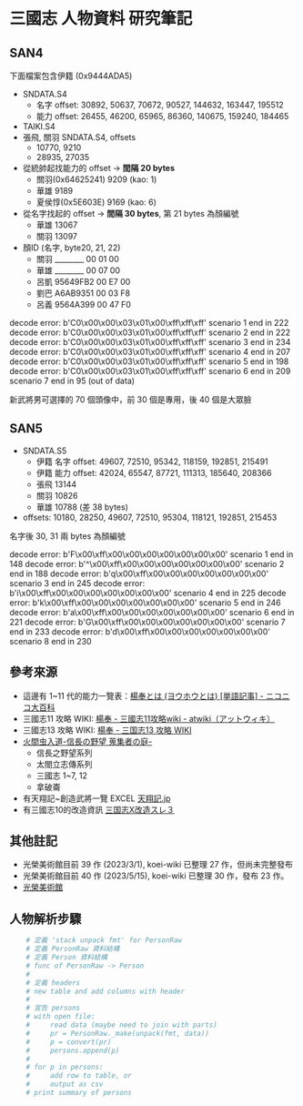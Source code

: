 # 三國志 人物資料 研究筆記

## SAN4

下面檔案包含伊籍 (0x9444ADA5)

- SNDATA.S4
  - 名字 offset: 30892, 50637, 70672, 90527, 144632, 163447, 195512
  - 能力 offset: 26455, 46200, 65965, 86360, 140675, 159240, 184465
- TAIKI.S4
- 張飛, 關羽 SNDATA.S4, offsets
  - 10770, 9210
  - 28935, 27035
- 從統帥起找能力的 offset -> **間隔 20 bytes**
  - 關羽(0x64625241) 9209 (kao: 1)
  - 華雄 9189
  - 夏侯惇(0x5E603E) 9169 (kao: 6)
- 從名字找起的 offset -> **間隔 30 bytes**, 第 21 bytes 為顏編號
  - 華雄 13067
  - 關羽 13097
- 顏ID (名字, byte20, 21, 22)
  - 關羽 ________ 00 01 00
  - 華雄 ________ 00 07 00
  - 呂凱 95649FB2 00 E7 00
  - 劉巴 A6AB9351 00 03 F8
  - 呂義 9564A399 00 47 F0

decode error: b'C0\x00\x00\x03\x01\x00\xff\xff\xff'
scenario 1 end in  222
decode error: b'C0\x00\x00\x03\x01\x00\xff\xff\xff'
scenario 2 end in  222
decode error: b'C0\x00\x00\x03\x01\x00\xff\xff\xff'
scenario 3 end in  234
decode error: b'C0\x00\x00\x03\x01\x00\xff\xff\xff'
scenario 4 end in  207
decode error: b'C0\x00\x00\x03\x01\x00\xff\xff\xff'
scenario 5 end in  198
decode error: b'C0\x00\x00\x03\x01\x00\xff\xff\xff'
scenario 6 end in  209
scenario 7 end in  95 (out of data)

新武將男可選擇的 70 個頭像中，前 30 個是專用，後 40 個是大眾臉

## SAN5

- SNDATA.S5
  - 伊籍 名字 offset: 49607, 72510, 95342, 118159, 192851, 215491
  - 伊籍 能力 offset: 42024, 65547, 87721, 111313, 185640, 208366
  - 張飛 13144
  - 關羽 10826
  - 華雄 10788 (差 38 bytes)
- offsets: 10180, 28250, 49607, 72510, 95304, 118121,  192851, 215453

名字後 30, 31 兩 bytes 為顏編號

decode error: b'F\x00\xff\x00\x00\x00\x00\x00\x00\x00'
scenario 1 end in  148
decode error: b'^\x00\xff\x00\x00\x00\x00\x00\x00\x00'
scenario 2 end in  188
decode error: b'q\x00\xff\x00\x00\x00\x00\x00\x00\x00'
scenario 3 end in  245
decode error: b'i\x00\xff\x00\x00\x00\x00\x00\x00\x00'
scenario 4 end in  225
decode error: b'k\x00\xff\x00\x00\x00\x00\x00\x00\x00'
scenario 5 end in  246
decode error: b'a\x00\xff\x00\x00\x00\x00\x00\x00\x00'
scenario 6 end in  221
decode error: b'G\x00\xff\x00\x00\x00\x00\x00\x00\x00'
scenario 7 end in  233
decode error: b'd\x00\xff\x00\x00\x00\x00\x00\x00\x00'
scenario 8 end in  230

## 參考來源

- 這邊有 1~11 代的能力一覽表：[楊奉とは (ヨウホウとは) \[単語記事\] - ニコニコ大百科](https://dic.nicovideo.jp/a/%E6%A5%8A%E5%A5%89)
- 三國志11 攻略 WIKI: [楊奉 - 三國志11攻略wiki - atwiki（アットウィキ）](https://w.atwiki.jp/sangokushi11/pages/795.html)
- 三國志13 攻略 WIKI: [楊奉 - 三国志13 攻略 WIKI](http://sangokushi13wiki.wiki.fc2.com/wiki/%E6%A5%8A%E5%A5%89)
- [火間虫入道-信長の野望 蒐集者の庭-](http://hima.que.ne.jp/)
  - 信長之野望系列
  - 太閤立志傳系列
  - 三國志 1~7, 12
  - 拿破崙
- 有天翔記~創造武將一覽 EXCEL [天翔記.jp](https://xn--rssu31gj1g.jp/)
- 有三國志10的改造資訊 [三国志Ⅹ改造スレ３](https://game13.5ch.net/test/read.cgi/gamehis/1098017701/)

## 其他註記

- 光榮美術館目前 39 作 (2023/3/1), koei-wiki 已整理 27 作，但尚未完整發布
- 光榮美術館目前 40 作 (2023/5/15), koei-wiki 已整理 30 作，發布 23 作。
- [光榮美術館](http://www.mitene.or.jp/~wintree/rent/keeekn/koeiface/koeiface_top.htm)

## 人物解析步驟

```py
    # 定義 'stack unpack fmt' for PersonRaw
    # 定義 PersonRaw 資料結構
    # 定義 Person 資料結構
    # func of PersonRaw -> Person
    #
    # 定義 headers
    # new table and add columns with header
    #
    # 宣告 persons
    # with open file:
    #     read data (maybe need to join with parts)
    #     pr = PersonRaw._make(unpack(fmt, data))
    #     p = convert(pr)
    #     persons.append(p)
    #
    # for p in persons:
    #     add row to table, or
    #     output as csv
    # print summary of persons
```
